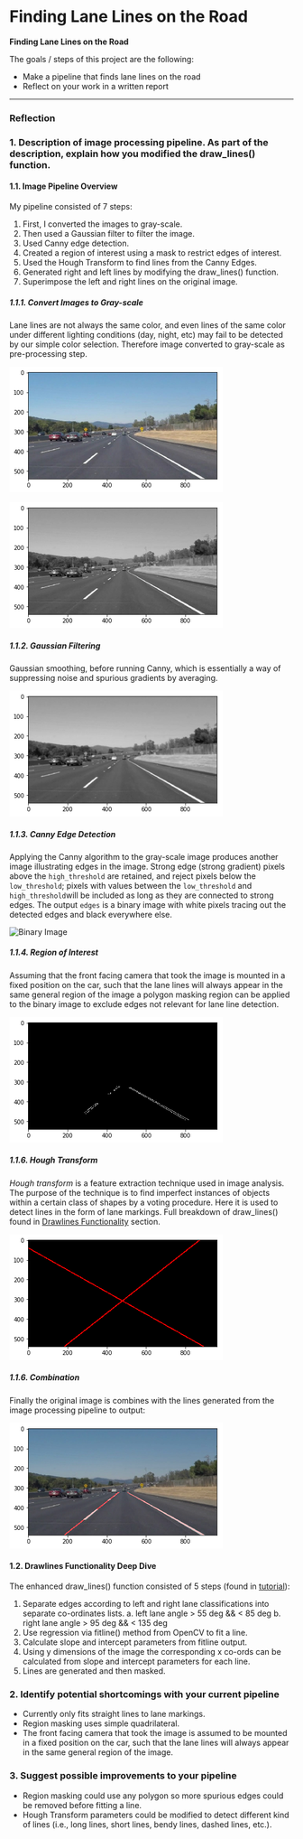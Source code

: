 # **Finding Lane Lines on the Road** 


**Finding Lane Lines on the Road**

The goals / steps of this project are the following:
* Make a pipeline that finds lane lines on the road
* Reflect on your work in a written report


[//]: # (Image References)

[image1]: ./examples/grayscale.jpg "Grayscale"

---

### Reflection

### 1. Description of image processing pipeline. As part of the description, explain how you modified the draw_lines() function.

#### 1.1. Image Pipeline Overview

My pipeline consisted of 7 steps:

 1. First, I converted the images to gray-scale.
 2. Then used a Gaussian filter to filter the image.
 3. Used Canny edge detection.
 4. Created a region of interest using a mask to restrict edges of interest.
 5. Used the Hough Transform to find lines from the Canny Edges.
 6. Generated right and left lines by modifying the draw_lines() function.
 7. Superimpose the left and right lines on the original image.

##### 1.1.1. Convert Images to Gray-scale
Lane lines are not always the same color, and even lines of the same color under different lighting conditions (day, night, etc) may fail to be detected by our simple color selection. Therefore image converted to gray-scale as pre-processing step.

![Original Image](report_images/orig.png "Original Image")

![Gray-scale Image](report_images/grey.png "Gray-scale Image")

##### 1.1.2. Gaussian Filtering
Gaussian smoothing, before running Canny, which is essentially a way of suppressing noise and spurious gradients by averaging.

![Filtered Image](report_images/blur.png "Filtered Image")

##### 1.1.3. Canny Edge Detection
Applying the Canny algorithm to the gray-scale image produces another image illustrating edges in the image. Strong edge (strong gradient) pixels above the `high_threshold` are retained, and reject pixels below the `low_threshold`; pixels with values between the `low_threshold` and `high_threshold`will be included as long as they are connected to strong edges. The output `edges` is a binary image with white pixels tracing out the detected edges and black everywhere else.

![Binary Image](report_images/edge.png "Binary Image")

##### 1.1.4. Region of Interest
Assuming that the front facing camera that took the image is mounted in a fixed position on the car, such that the lane lines will always appear in the same general region of the image a polygon masking region can be applied to the binary image to exclude edges not relevant for lane line detection.

![Cropped Image](report_images/cropped.png "Cropped Image")

##### 1.1.6. Hough Transform
_Hough transform_ is a feature extraction technique used in image analysis. The purpose of the technique is to find imperfect instances of objects within a certain class of shapes by a voting procedure. Here it is used to detect lines in the form of lane markings. Full breakdown of draw_lines() found in [Drawlines Functionality](#draw_lines) section.

![Hough+Lines Image](report_images/lines.png "Hough+Lines Image")

##### 1.1.6. Combination
Finally the original image is combines with the lines generated from the image processing pipeline to output:

![Combo Image](report_images/combo.png "Combo Image")

#### <a name="draw_lines"></a>1.2. Drawlines Functionality Deep Dive


The enhanced draw_lines() function consisted of 5 steps (found in 
[tutorial](http://ottonello.gitlab.io/selfdriving/nanodegree/python/line%20detection/2016/12/18/extrapolating_lines.html)):

 1. Separate edges according to left and right lane classifications into separate co-ordinates lists.
	 a. left lane angle > 55 deg && < 85 deg
	 b. right lane angle > 95 deg && < 135 deg
 2. Use regression via fitline() method from OpenCV to fit a line.
 3. Calculate slope and intercept parameters from fitline output.
 4. Using y dimensions of the image the corresponding x co-ords can be calculated from slope and intercept parameters for each line.
 5. Lines are generated and then masked.

### 2. Identify potential shortcomings with your current pipeline

 - Currently only fits straight lines to lane markings.
 - Region masking uses simple quadrilateral.
 - The front facing camera that took the image is assumed to be mounted in a fixed position on the car, such that the lane lines will always appear in the same general region of the image.

### 3. Suggest possible improvements to your pipeline

 - Region masking could use any polygon so more spurious edges could be removed before fitting a line.
 - Hough Transform parameters could be modified to detect different kind of lines (i.e., long lines, short lines, bendy lines, dashed lines, etc.).

